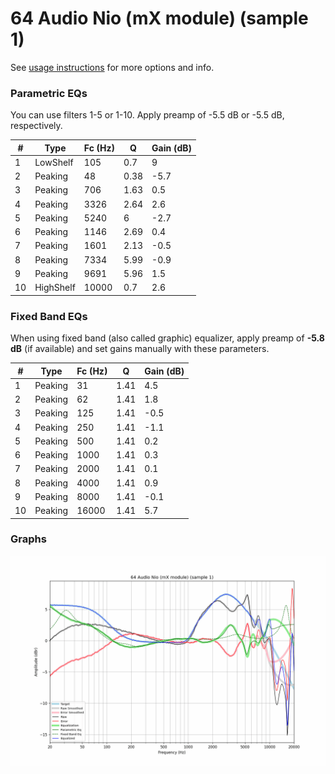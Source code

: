 # 64 Audio Nio (mX module) (sample 1)
See [usage instructions](https://github.com/jaakkopasanen/AutoEq#usage) for more options and info.

### Parametric EQs
You can use filters 1-5 or 1-10. Apply preamp of -5.5 dB or -5.5 dB, respectively.

|   # | Type      |   Fc (Hz) |    Q |   Gain (dB) |
|-----|-----------|-----------|------|-------------|
|   1 | LowShelf  |       105 | 0.7  |         9   |
|   2 | Peaking   |        48 | 0.38 |        -5.7 |
|   3 | Peaking   |       706 | 1.63 |         0.5 |
|   4 | Peaking   |      3326 | 2.64 |         2.6 |
|   5 | Peaking   |      5240 | 6    |        -2.7 |
|   6 | Peaking   |      1146 | 2.69 |         0.4 |
|   7 | Peaking   |      1601 | 2.13 |        -0.5 |
|   8 | Peaking   |      7334 | 5.99 |        -0.9 |
|   9 | Peaking   |      9691 | 5.96 |         1.5 |
|  10 | HighShelf |     10000 | 0.7  |         2.6 |

### Fixed Band EQs
When using fixed band (also called graphic) equalizer, apply preamp of **-5.8 dB** (if available) and set gains manually with these parameters.

|   # | Type    |   Fc (Hz) |    Q |   Gain (dB) |
|-----|---------|-----------|------|-------------|
|   1 | Peaking |        31 | 1.41 |         4.5 |
|   2 | Peaking |        62 | 1.41 |         1.8 |
|   3 | Peaking |       125 | 1.41 |        -0.5 |
|   4 | Peaking |       250 | 1.41 |        -1.1 |
|   5 | Peaking |       500 | 1.41 |         0.2 |
|   6 | Peaking |      1000 | 1.41 |         0.3 |
|   7 | Peaking |      2000 | 1.41 |         0.1 |
|   8 | Peaking |      4000 | 1.41 |         0.9 |
|   9 | Peaking |      8000 | 1.41 |        -0.1 |
|  10 | Peaking |     16000 | 1.41 |         5.7 |

### Graphs
![](./64%20Audio%20Nio%20(mX%20module)%20(sample%201).png)
